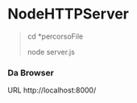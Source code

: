 # NodeHTTPServer

> cd *percorsoFile
>
> node server.js


### Da Browser

URL     http://localhost:8000/
